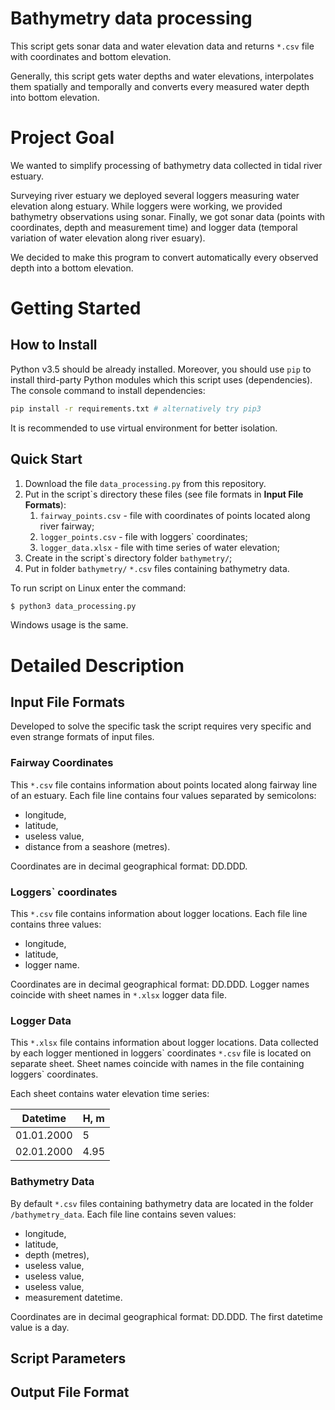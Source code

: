 # Bathymetry data processing
This script gets sonar data and water elevation data and returns
`*.csv` file with coordinates and bottom elevation.

Generally, this script gets water depths and water elevations, 
interpolates them spatially and temporally and converts every measured water depth
into bottom elevation.

# Project Goal
We wanted to simplify processing of bathymetry data collected in tidal river
estuary.

Surveying river estuary we deployed several loggers measuring water elevation
along estuary. While loggers were working, we provided bathymetry observations
using sonar. Finally, we got sonar data (points with coordinates, depth and measurement time)
and logger data (temporal variation of water elevation along river esuary). 

We decided to make this program to convert automatically every observed depth into a bottom 
elevation.

# Getting Started
 
## How to Install
Python v3.5 should be already installed. Moreover, you should use `pip` to install 
third-party Python modules which this script uses (dependencies).
The console command to install dependencies:
```bash
pip install -r requirements.txt # alternatively try pip3
```
It is recommended to use virtual environment for better isolation.

## Quick Start

1. Download the file `data_processing.py` from this repository.
2. Put in the script`s directory these files (see file formats in **Input File Formats**):
    1. `fairway_points.csv` - file with coordinates of points located along 
    river fairway; 
    2. `logger_points.csv` - file with loggers` coordinates;
    3. `logger_data.xlsx` - file with time series of water elevation;
3. Create in the script\`s directory folder `bathymetry/`;
4. Put in folder `bathymetry/` `*.csv` files containing bathymetry data.

To run script on Linux enter the command:
```bash
$ python3 data_processing.py
```

Windows usage is the same.

# Detailed Description

## Input File Formats

Developed to solve the specific task the script requires very specific and 
even strange formats of input files.

### Fairway Coordinates

This `*.csv` file contains information about points located along
fairway line of an estuary. Each file line contains four values separated 
by semicolons:
- longitude, 
- latitude, 
- useless value, 
- distance from a seashore (metres).

Coordinates are in decimal geographical format: DD.DDD.

### Loggers` coordinates

This `*.csv` file contains information about logger locations. 
Each file line contains three values: 
- longitude, 
- latitude,
- logger name.

Coordinates are in decimal geographical format: DD.DDD. 
Logger names coincide with sheet names in `*.xlsx` logger data file.

### Logger Data

This `*.xlsx` file contains information about logger locations.
Data collected by each logger mentioned in loggers\` coordinates `*.csv` file 
is located on separate sheet. Sheet names coincide with names in
the file containing loggers` coordinates.

Each sheet contains water elevation time series:

 Datetime   | H, m 
------------| ----
 01.01.2000 |  5       
 02.01.2000 |  4.95    

### Bathymetry Data

By default `*.csv` files containing bathymetry data are located in 
the folder `/bathymetry_data`.
Each file line contains seven values:
- longitude, 
- latitude,
- depth (metres),
- useless value,
- useless value, 
- useless value, 
- measurement datetime.

Coordinates are in decimal geographical format: DD.DDD.
The first datetime value is a day.

## Script Parameters

## Output File Format
 


